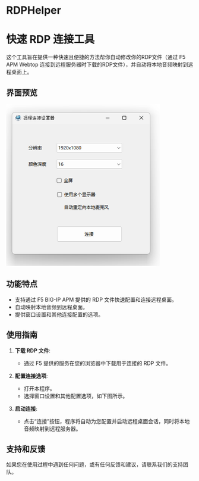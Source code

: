 # RDPHelper
 
# 快速 RDP 连接工具

这个工具旨在提供一种快速且便捷的方法帮你自动修改你的RDP文件（通过 F5 APM Webtop 连接到远程服务器时下载的RDP文件），并自动将本地音频映射到远程桌面上。

## 界面预览

![程序界面截图](screenshot.png)

## 功能特点

- 支持通过 F5 BIG-IP APM 提供的 RDP 文件快速配置和连接远程桌面。
- 自动映射本地音频到远程桌面。
- 提供窗口设置和其他连接配置的选项。

## 使用指南

1. **下载 RDP 文件**:
   - 通过 F5 提供的服务在您的浏览器中下载用于连接的 RDP 文件。

2. **配置连接选项**:
   - 打开本程序。
   - 选择窗口设置和其他配置选项，如下图所示。

3. **启动连接**:
   - 点击“连接”按钮，程序将自动为您配置并启动远程桌面会话，同时将本地音频映射到远程服务器。




## 支持和反馈

如果您在使用过程中遇到任何问题，或有任何反馈和建议，请联系我们的支持团队。
